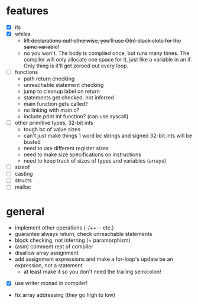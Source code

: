 # features
* [x] ifs
* [x] whiles
    * ~~lift declarations out! otherwise, you'll use O(n) stack slots for the same variable!~~
    * no you won't. The body is compiled once, but runs many times.
    The compiler will only allocate one space for it,
    just like a variable in an if.
    Only thing is it'll get zeroed out every loop.
* [ ] functions
    * path return checking
    * unreachable statement checking
    * jump to cleanup label on return
    * statements get checked, not inferred
    * main function gets called?
    * no linking with main.c?
    * include print int function? (can use syscall)
* [ ] other primitive types, 32-bit ints
    * tough bc of value sizes
    * can't just make things 1 word bc strings
     and signed 32-bit ints will be busted
    * need to use different register sizes
    * need to make size specifications on instructions
    * need to keep track of sizes of types and variables (arrays)
* [ ] sizeof
* [ ] casting
* [ ] structs
* [ ] malloc
# general
* implement other operations (-/++-- etc.)
* guarantee always return, check unreachable statements
* block checking, not inferring (+ paramorphism)
* (asm) comment rest of compiler
* disallow array assignment
* add assignment expressions and make
a for-loop's update be an expression, not a statement
    * at least make it so you don't need the trailing semicolon!
* [x] use writer monad in compiler!
* fix array addressing (they go high to low)